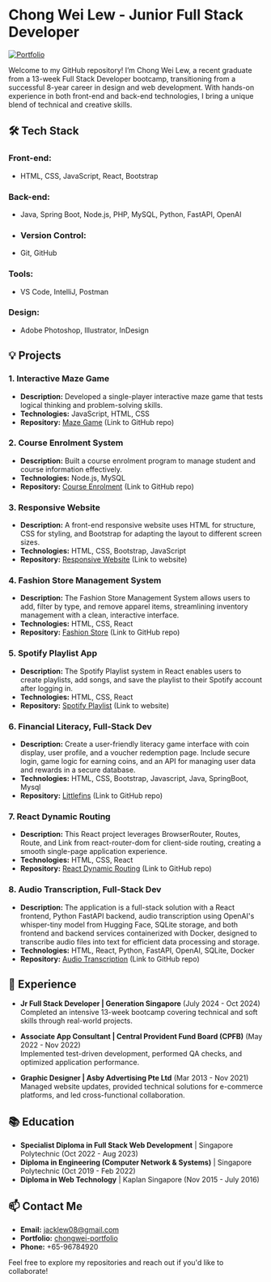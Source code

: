 # Chong Wei Lew - Junior Full Stack Developer

[![Portfolio](https://img.shields.io/badge/Portfolio-View-blue)](https://chongwei-fsd.github.io/portfolio/)

Welcome to my GitHub repository! I’m Chong Wei Lew, a recent graduate from a 13-week Full Stack Developer bootcamp, transitioning from a successful 8-year career in design and web development. With hands-on experience in both front-end and back-end technologies, I bring a unique blend of technical and creative skills. 

## 🛠 Tech Stack

### Front-end:
- HTML, CSS, JavaScript, React, Bootstrap

### Back-end:
- Java, Spring Boot, Node.js, PHP, MySQL, Python, FastAPI, OpenAI

- ### Version Control:
- Git, GitHub

### Tools:
- VS Code, IntelliJ, Postman

### Design:
- Adobe Photoshop, Illustrator, InDesign

## 💡 Projects

### 1. Interactive Maze Game
- **Description:** Developed a single-player interactive maze game that tests logical thinking and problem-solving skills.
- **Technologies:** JavaScript, HTML, CSS
- **Repository:** [Maze Game](https://github.com/chongwei-fsd/findthehat) (Link to GitHub repo)

### 2. Course Enrolment System
- **Description:** Built a course enrolment program to manage student and course information effectively.
- **Technologies:** Node.js, MySQL
- **Repository:** [Course Enrolment](https://github.com/chongwei-fsd/course_enrolment_prog) (Link to GitHub repo)

### 3. Responsive Website
- **Description:**  A front-end responsive website uses HTML for structure, CSS for styling, and Bootstrap for adapting the layout to different screen sizes. 
- **Technologies:** HTML, CSS, Bootstrap, JavaScript
- **Repository:** [Responsive Website](https://chongwei-fsd.github.io/ufashion/) (Link to website)

### 4. Fashion Store Management System
- **Description:**  The Fashion Store Management System allows users to add, filter by type, and remove apparel items, streamlining inventory management with a clean, interactive interface.
- **Technologies:** HTML, CSS, React
- **Repository:** [Fashion Store](https://github.com/chongwei-fsd/fashion_store_management_system/tree/main) (Link to GitHub repo)

### 5. Spotify Playlist App
- **Description:**  The Spotify Playlist system in React enables users to create playlists, add songs, and save the playlist to their Spotify account after logging in.
- **Technologies:** HTML, CSS, React
- **Repository:** [Spotify Playlist](https://cwspotify.surge.sh/) (Link to website)
  
### 6. Financial Literacy, Full-Stack Dev
- **Description:**  Create a user-friendly literacy game interface with coin display, user profile, and a voucher redemption page. Include secure login, game logic for earning coins, and an API for managing user data and rewards in a secure database.
- **Technologies:** HTML, CSS, Bootstrap, Javascript, Java, SpringBoot, Mysql
- **Repository:** [Littlefins](https://github.com/chongwei-fsd/littlefins) (Link to GitHub repo)

### 7. React Dynamic Routing
- **Description:**  This React project leverages BrowserRouter, Routes, Route, and Link from react-router-dom for client-side routing, creating a smooth single-page application experience.
- **Technologies:** HTML, CSS, React
- **Repository:** [React Dynamic Routing](https://github.com/chongwei-fsd/react-dynamic-routing) (Link to GitHub repo)
  
### 8. Audio Transcription, Full-Stack Dev
- **Description:**  The application is a full-stack solution with a React frontend, Python FastAPI backend, audio transcription using OpenAI's whisper-tiny model from Hugging Face, SQLite storage, and both frontend and backend services containerized with Docker, designed to transcribe audio files into text for efficient data processing and storage.
- **Technologies:** HTML, React, Python, FastAPI, OpenAI, SQLite, Docker
- **Repository:** [Audio Transcription](https://github.com/chongwei-fsd/audio-transcription) (Link to GitHub repo)


## 🚀 Experience

- **Jr Full Stack Developer | Generation Singapore** (July 2024 - Oct 2024)  
  Completed an intensive 13-week bootcamp covering technical and soft skills through real-world projects.

- **Associate App Consultant | Central Provident Fund Board (CPFB)** (May 2022 - Nov 2022)  
  Implemented test-driven development, performed QA checks, and optimized application performance.

- **Graphic Designer | Asby Advertising Pte Ltd** (Mar 2013 - Nov 2021)  
  Managed website updates, provided technical solutions for e-commerce platforms, and led cross-functional collaboration.


## 📚 Education
- **Specialist Diploma in Full Stack Web Development** | Singapore Polytechnic (Oct 2022 - Aug 2023)
- **Diploma in Engineering (Computer Network & Systems)** | Singapore Polytechnic (Oct 2019 - Feb 2022)
- **Diploma in Web Technology** | Kaplan Singapore (Nov 2015 - July 2016)

## 📫 Contact Me
- **Email:** jacklew08@gmail.com
- **Portfolio:** [chongwei-portfolio](https://lewchongwei.netlify.app/)
- **Phone:** +65-96784920

Feel free to explore my repositories and reach out if you'd like to collaborate!

